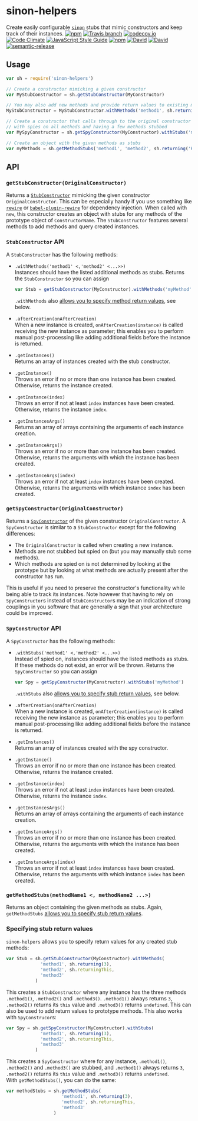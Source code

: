 # sinon-helpers
Create easily configurable [`sinon`](https://github.com/sinonjs/sinon) stubs that mimic constructors and keep track of their instances.
[![npm](https://img.shields.io/npm/v/sinon-helpers.svg?maxAge=3600)](https://www.npmjs.com/package/sinon-helpers)
[![Travis branch](https://img.shields.io/travis/TNG/sinon-helpers/master.svg?maxAge=3600)](https://travis-ci.org/TNG/sinon-helpers)
[![codecov.io](https://img.shields.io/codecov/c/github/TNG/sinon-helpers.svg?maxAge=3600)](http://codecov.io/github/TNG/sinon-helpers)
[![Code Climate](https://img.shields.io/codeclimate/github/TNG/sinon-helpers.svg?maxAge=3600)](https://codeclimate.com/github/TNG/sinon-helpers)
[![JavaScript Style Guide](https://img.shields.io/badge/code%20style-standard-brightgreen.svg?maxAge=3600)](http://standardjs.com/)
[![npm](https://img.shields.io/npm/dm/sinon-helpers.svg?maxAge=3600)](https://www.npmjs.com/package/sinon-helpers)
[![David](https://img.shields.io/david/TNG/sinon-helpers.svg?maxAge=3600)](https://david-dm.org/TNG/sinon-helpers)
[![David](https://img.shields.io/david/dev/TNG/sinon-helpers.svg?maxAge=3600)](https://david-dm.org/TNG/sinon-helpers?type=dev)
[![semantic-release](https://img.shields.io/badge/%20%20%F0%9F%93%A6%F0%9F%9A%80-semantic--release-e10079.svg?maxAge=3600)](https://github.com/semantic-release/semantic-release)

## Usage
```javascript
var sh = require('sinon-helpers')

// Create a constructor mimicking a given constructor
var MyStubConstructor = sh.getStubConstructor(MyConstructor)

// You may also add new methods and provide return values to existing methods
MyStubConstructor = MyStubConstructor.withMethods('method1', sh.returning(1), 'method2', sh.returningThis)

// Create a constructor that calls through to the original constructor
// with spies on all methods and having a few methods stubbed
var MySpyConstructor = sh.getSpyConstructor(MyConstructor).withStubs('method1', 'method2', sh.returning(true))

// Create an object with the given methods as stubs
var myMethods = sh.getMethodStubs('method1', 'method2', sh.returning('Hello'))
```

## API
### `getStubConstructor(OriginalConstructor)`
Returns a [`StubConstructor`](#stubconstructor-api) mimicking the given constructor `OriginalConstructor`. This can be
especially handy if you use something like [`rewire`](https://github.com/jhnns/rewire) or
[`babel-plugin-rewire`](https://github.com/speedskater/babel-plugin-rewire) for dependency injection. When called
with `new`, this constructor creates an object with stubs for any methods of the prototype object of `ConstructorName`.
The `StubConstructor` features several methods to add methods and query created instances.

### `StubConstructor` API
A `StubConstructor` has the following methods:
* `.withMethods('method1' <,'method2' <...>>)`  
  Instances should have the listed additional methods as stubs. Returns the `StubConstructor` so you can assign
    
  ```javascript
  var Stub = getStubConstructor(MyConstructor).withMethods('myMethod')
  ```
    
  `.withMethods` also [allows you to specify method return values](#specifying-stub-return-values), see below.
* `.afterCreation(onAfterCreation)`  
  When a new instance is created, `onAfterCreation(instance)` is called receiving the new instance as parameter; this
  enables you to perform manual post-processing like adding additional fields before the instance is returned.
* `.getInstances()`   
  Returns an array of instances created with the stub constructor.
* `.getInstance()`  
  Throws an error if no or more than one instance has been created. Otherwise, returns the instance created.
* `.getInstance(index)`  
  Throws an error if not at least `index` instances have been created. Otherwise, returns the instance `index`.
* `.getInstancesArgs()`  
  Returns an array of arrays containing the arguments of each instance creation.
* `.getInstanceArgs()`  
  Throws an error if no or more than one instance has been created. Otherwise, returns the arguments with which the
  instance has been created.
* `.getInstanceArgs(index)`  
  Throws an error if not at least `index` instances have been created. Otherwise, returns the arguments with which
  instance `index` has been created.

### `getSpyConstructor(OriginalConstructor)`
Returns a [`SpyConstructor`](#spyconstructor-api) of the given constructor `OriginalConstructor`. A `SpyConstructor` is
similar to a `StubConstructor` except for the following differences:
* The `OriginalConstructor` is called when creating a new instance.
* Methods are not stubbed but spied on (but you may manually stub some methods).
* Which methods are spied on is not determined by looking at the prototype but by looking at what methods are actually
present after the constructor has run.

This is useful if you need to preserve the constructor's functionality while being able to track its instances. Note
however that having to rely on `SpyConstructor`s instead of `StubConstructor`s may be an indication of strong couplings
in you software that are generally a sign that your architecture could be improved.

### `SpyConstructor` API
A `SpyConstructor` has the following methods:
* `.withStubs('method1' <,'method2' <...>>)`  
  Instead of spied on, instances should have the listed methods as stubs. If these methods do not exist, an error will
  be thrown. Returns the `SpyConstructor` so you can assign
  
  ```javascript
  var Spy = getSpyConstructor(MyConstructor).withStubs('myMethod')
  ```
  
  `.withStubs` also [allows you to specify stub return values](#specifying-stub-return-values), see below.
* `.afterCreation(onAfterCreation)`  
  When a new instance is created, `onAfterCreation(instance)` is called receiving the new instance as parameter; this
  enables you to perform manual post-processing like adding additional fields before the instance is returned.
* `.getInstances()`   
  Returns an array of instances created with the spy constructor.
* `.getInstance()`  
  Throws an error if no or more than one instance has been created. Otherwise, returns the instance created.
* `.getInstance(index)`  
  Throws an error if not at least `index` instances have been created. Otherwise, returns the instance `index`.
* `.getInstancesArgs()`  
  Returns an array of arrays containing the arguments of each instance creation.
* `.getInstanceArgs()`  
  Throws an error if no or more than one instance has been created. Otherwise, returns the arguments with which the
  instance has been created.
* `.getInstanceArgs(index)`  
  Throws an error if not at least `index` instances have been created. Otherwise, returns the arguments with which
  instance `index` has been created.

### `getMethodStubs(methodName1 <, methodName2 ...>)`
Returns an object containing the given methods as stubs. Again, `getMethodStubs`
[allows you to specify stub return values](#specifying-stub-return-values).

### Specifying stub return values
`sinon-helpers` allows you to specify return values for any created stub methods:

```javascript
var Stub = sh.getStubConstructor(MyConstructor).withMethods(
             'method1', sh.returning(3),
             'method2', sh.returningThis,
             'method3'
           )
```

This creates a `StubConstructor` where any instance has the three methods `.method1()`, `.method2()` and `.method3()`.
`.method1()` always returns `3`, `.method2()` returns its `this` value and `.method3()` returns `undefined`. This
can also be used to add return values to prototype methods. This also works with `SpyConstrucor`s:

```javascript
var Spy = sh.getSpyConstructor(MyConstructor).withStubs(
             'method1', sh.returning(3),
             'method2', sh.returningThis,
             'method3'
           )
```

This creates a `SpyConstructor` where for any instance, `.method1()`, `.method2()` and `.method3()` are stubbed, and
`.method1()` always returns `3`, `.method2()` returns its `this` value and `.method3()` returns `undefined`.  
With `getMethodStubs()`, you can do the same:

```javascript
var methodStubs = sh.getMethodStubs(
                     'method1', sh.returning(3),
                     'method2', sh.returningThis,
                     'method3'
                  )
```

